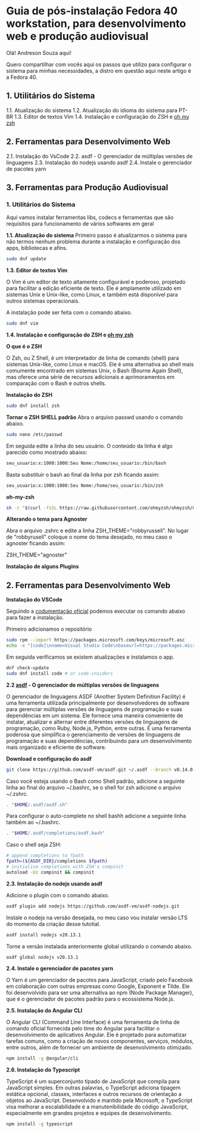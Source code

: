 # Guia de pós-instalação Fedora 40 workstation, para desenvolvimento web e produção audiovisual

Olá! Andreson Souza aqui!

Quero compartilhar com vocês aqui os passos que utilizo para configurar o sistema para minhas necessidades, a distro em questão aqui neste artigo é a Fedora 40.
 
## 1. Utilitários do Sistema
   1.1. Atualização do sistema
   1.2. Atualização do idioma do sistema para PT-BR
   1.3. Editor de textos Vim
   1.4. Instalação e configuração do ZSH e [oh my zsh](https://ohmyz.sh/)

## 2. Ferramentas para Desenvolvimento Web
   2.1. Instalação do VsCode
   2.2. asdf - O gerenciador de múltiplas versões de linguagens
   2.3. Instalação do nodejs usando asdf
   2.4. Instale o gerenciador de pacotes yarn

## 3. Ferramentas para Produção Audiovisual

### 1. Utilitários do Sistema
Aqui vamos instalar ferramentas libs, codecs e ferramentas que são requisitos para funcionamento de vários softwares em geral

**1.1. Atualização do sistema**
Primeiro passo é atualizarmos o sistema para não termos nenhum problema durante a instalação e configuração dos apps, bibliotecas e afins.

```bash
sudo dnf update
```

**1.3. Editor de textos Vim**

O Vim é um editor de texto altamente configurável e poderoso, projetado para facilitar a edição eficiente de texto. Ele é amplamente utilizado em sistemas Unix e Unix-like, como Linux, e também está disponível para outros sistemas operacionais.

A instalação pode ser feita com o comando abaixo.

```bash
sudo dnf vim
```

**1.4. Instalação e configuração do ZSH e [oh my zsh](https://ohmyz.sh/)**

**O que é o ZSH**

O Zsh, ou Z Shell, é um interpretador de linha de comando (shell) para sistemas Unix-like, como Linux e macOS. Ele é uma alternativa ao shell mais comumente encontrado em sistemas Unix, o Bash (Bourne Again Shell), mas oferece uma série de recursos adicionais e aprimoramentos em comparação com o Bash e outros shells.

**Instalação do ZSH**

```bash
sudo dnf install zsh
```

**Tornar o ZSH SHELL padrão**
Abra o arquivo passwd usando o comando abaixo.

```bash
sudo nano /etc/passwd
```

Em seguida edite a linha do seu usuário. O conteúdo da linha é algo parecido como mostrado abaixo:

```bash
seu_usuario:x:1000:1000:Seu Nome:/home/seu_usuario:/bin/bash
```

Basta substituir o bash ao final da linha por zsh ficando assim:
```bash
seu_usuario:x:1000:1000:Seu Nome:/home/seu_usuario:/bin/zsh
```

**oh-my-zsh**

```bash
sh -c "$(curl -fsSL https://raw.githubusercontent.com/ohmyzsh/ohmyzsh/master/tools/install.sh)"
```

**Alterando o tema para Agnoster**

Abra o arquivo .zshrc e edite a linha ZSH_THEME="robbyrussell". No lugar de "robbyrusell" coloque o nome do tema desejado, no meu caso o agnoster ficando assim:

ZSH_THEME="agnoster"

**Instalação de alguns Plugins**

## 2. Ferramentas para Desenvolvimento Web

**Instalação do VSCode**

Seguindo a [codumentação oficial](https://code.visualstudio.com/docs/setup/linux) podemos executar os comando abaixo para fazer a instalação.

Primeiro adicionamos o repositório
```bash
sudo rpm --import https://packages.microsoft.com/keys/microsoft.asc
echo -e "[code]\nname=Visual Studio Code\nbaseurl=https://packages.microsoft.com/yumrepos/vscode\nenabled=1\ngpgcheck=1\ngpgkey=https://packages.microsoft.com/keys/microsoft.asc" | sudo tee /etc/yum.repos.d/vscode.repo > /dev/null
```

Em seguida verificamos se existem atualizações e instalamos o app.

```bash
dnf check-update
sudo dnf install code # or code-insiders
```

**2.2 [asdf](https://asdf-vm.com/) - O gerenciador de múltiplas versões de linguagens**

O gerenciador de linguagens ASDF (Another System Definition Facility) é uma ferramenta utilizada principalmente por desenvolvedores de software para gerenciar múltiplas versões de linguagens de programação e suas dependências em um sistema. Ele fornece uma maneira conveniente de instalar, atualizar e alternar entre diferentes versões de linguagens de programação, como Ruby, Node.js, Python, entre outras. 
É uma ferramenta poderosa que simplifica o gerenciamento de versões de linguagens de programação e suas dependências, contribuindo para um desenvolvimento mais organizado e eficiente de software.

**Download e configuração do  asdf**

```bash
git clone https://github.com/asdf-vm/asdf.git ~/.asdf --branch v0.14.0
```
Caso você esteja usando o Bash como Shell padrão, adicione a seguinte linha ao final do arquivo ~/.bashrc, se o shell for zsh adicione o arquivo ~/.zshrc.

```bash
. "$HOME/.asdf/asdf.sh"
```

Para configurar o auto-complete no shell bashh adicione a seguinte linha também ao ~/.bashrc.

```bash
. "$HOME/.asdf/completions/asdf.bash"
```

Caso o shell seja ZSH:

```bash
# append completions to fpath
fpath=(${ASDF_DIR}/completions $fpath)
# initialise completions with ZSH's compinit
autoload -Uz compinit && compinit
```
**2.3. Instalação do nodejs usando asdf**

Adicione o plugin com o comando abaixo.

```bash
asdf plugin add nodejs https://github.com/asdf-vm/asdf-nodejs.git
```

Instale o nodejs na versão desejada, no meu caso vou instalar versão LTS do momento da criação desse tutotial.

```bash
asdf install nodejs v20.13.1
```

Torne a versão instalada anteriormente global utilizando o comando abaixo.

```bash
asdf global nodejs v20.13.1
```

**2.4. Instale o gerenciador de pacotes yarn**

O Yarn é um gerenciador de pacotes para JavaScript, criado pelo Facebook em colaboração com outras empresas como Google, Exponent e Tilde. Ele foi desenvolvido para ser uma alternativa ao npm (Node Package Manager), que é o gerenciador de pacotes padrão para o ecossistema Node.js.

**2.5. Instalação do Angular CLI**

O Angular CLI (Command Line Interface) é uma ferramenta de linha de comando oficial fornecida pelo time do Angular para facilitar o desenvolvimento de aplicativos Angular. Ele é projetado para automatizar tarefas comuns, como a criação de novos componentes, serviços, módulos, entre outros, além de fornecer um ambiente de desenvolvimento otimizado.

```bash
npm install -g @angular/cli
```

**2.6. Instalação do Typescript**

TypeScript é um superconjunto tipado de JavaScript que compila para JavaScript simples. Em outras palavras, o TypeScript adiciona tipagem estática opcional, classes, interfaces e outros recursos de orientação a objetos ao JavaScript. Desenvolvido e mantido pela Microsoft, o TypeScript visa melhorar a escalabilidade e a manutenibilidade do código JavaScript, especialmente em grandes projetos e equipes de desenvolvimento.

```bash
npm install -g typescript
```

